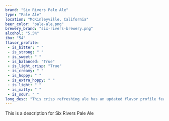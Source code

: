 ```yaml
---
brand: "Six Rivers Pale Ale"
type: "Pale Ale"
location: "McKinleyville, California"
beer_color: "pale-ale.png"
brewery_brand: "six-rivers-brewery.png"
alcohol: "5.5%"
ibu: "54"
flavor_profile:
 - is_bitter: " "
 - is_strong: " "
 - is_sweet: " "
 - is_balanced: "True"
 - is_light_crisp: "True"
 - is_creamy: " "
 - is_hoppy: " "
 - is_extra_hoppy: " "
 - is_light: " "
 - is_malty: " "
 - is_sour: " "
long_desc: "This crisp refreshing ale has an updated flavor profile featuring Citra hops. Brilliantly golden in color and highly aromatic, this light ale a perfect go to for any occasion."
---
```


This is a description for Six Rivers Pale Ale